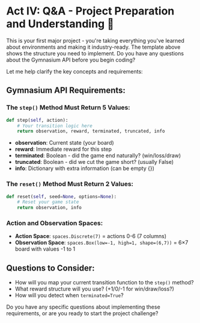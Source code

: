 # Act IV: Q&A - Project Preparation and Understanding 🤔

This is your first major project - you're taking everything you've learned about environments and making it industry-ready. The template above shows the structure you need to implement. Do you have any questions about the Gymnasium API before you begin coding?

Let me help clarify the key concepts and requirements:

## Gymnasium API Requirements:

### **The `step()` Method Must Return 5 Values:**
```python
def step(self, action):
    # Your transition logic here
    return observation, reward, terminated, truncated, info
```
- **observation**: Current state (your board)
- **reward**: Immediate reward for this step  
- **terminated**: Boolean - did the game end naturally? (win/loss/draw)
- **truncated**: Boolean - did we cut the game short? (usually False)
- **info**: Dictionary with extra information (can be empty {})

### **The `reset()` Method Must Return 2 Values:**
```python
def reset(self, seed=None, options=None):
    # Reset your game state
    return observation, info
```

### **Action and Observation Spaces:**
- **Action Space**: `spaces.Discrete(7)` = actions 0-6 (7 columns)
- **Observation Space**: `spaces.Box(low=-1, high=1, shape=(6,7))` = 6×7 board with values -1 to 1

## Questions to Consider:
- How will you map your current transition function to the `step()` method?
- What reward structure will you use? (+1/0/-1 for win/draw/loss?)
- How will you detect when `terminated=True`?

Do you have any specific questions about implementing these requirements, or are you ready to start the project challenge?